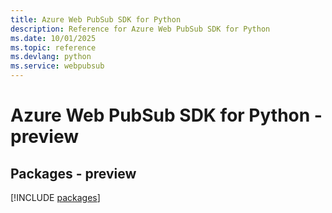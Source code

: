 ```yaml
---
title: Azure Web PubSub SDK for Python
description: Reference for Azure Web PubSub SDK for Python
ms.date: 10/01/2025
ms.topic: reference
ms.devlang: python
ms.service: webpubsub
---
```

# Azure Web PubSub SDK for Python - preview
## Packages - preview
[!INCLUDE [packages](web-pubsub-index.md)]